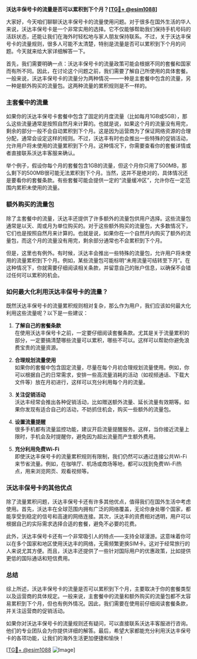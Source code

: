 **沃达丰保号卡的流量是否可以累积到下个月？[[TG💪+ @esim1088](https://t.me/s/esim1088)]**

大家好，今天咱们聊聊沃达丰保号卡的流量使用问题。对于很多在国外生活的华人来说，沃达丰保号卡是一个非常实用的选择。它不仅能够帮助我们保持手机号码的活跃状态，还能让我们在海外时轻松地与家人朋友保持联系。不过，关于沃达丰保号卡的流量规则，很多人可能不太清楚，特别是流量是否可以累积到下个月的问题。今天就来给大家详细解答一下。

首先，我们需要明确一点：沃达丰保号卡的流量政策可能会根据不同的套餐和国家而有所不同。因此，在讨论这个问题之前，我们需要了解自己所使用的具体套餐。一般来说，沃达丰保号卡的流量分为两种情况——一种是主套餐中包含的流量，另一种是额外购买的流量包。这两种流量的累积规则是不一样的。

### 主套餐中的流量

如果你的沃达丰保号卡套餐中包含了固定的月度流量（比如每月1GB或5GB），那么这些流量通常是按照自然月来计算的。也就是说，如果这个月的流量没有用完，剩余的部分一般不会自动累积到下个月。这是因为运营商为了保证网络资源的合理分配，通常会设定这样的规则。不过，沃达丰有时也会推出一些特殊的促销活动，允许用户将未使用的流量累积到下个月。这种情况下，你需要查看你的套餐详情或者直接联系沃达丰客服来确认。

举个例子，假设你每个月的套餐包含1GB的流量，但这个月你只用了500MB，那么剩下的500MB很可能无法累积到下个月。当然，这并不是绝对的，具体情况还是要看你的套餐条款。有些套餐可能会提供一定的“流量缓冲区”，允许你在一定范围内累积未使用的流量。

### 额外购买的流量包

除了主套餐中的流量，沃达丰还提供了许多额外的流量包供用户选择。这些流量包通常是以天、周或月为单位购买的。对于这些额外购买的流量包，大多数情况下，它们也是按照自然月来计算的。也就是说，如果你在一个自然月内购买了额外的流量包，而这个月的流量没有用完，剩余部分通常也不会累积到下个月。

但是，这里也有例外。有时候，沃达丰会推出一些特殊的流量包，允许用户将未使用的流量累积到下个月。例如，某些流量包可能标明“未用流量可结转至下月”。在这种情况下，你就需要仔细阅读相关条款，并留意自己的账户信息，以确保不会错过任何可以累积的机会。

### 如何最大化利用沃达丰保号卡的流量？

既然沃达丰保号卡的流量累积规则相对复杂，那么作为用户，我们应该如何最大化利用这些流量呢？以下是一些建议：

1. **了解自己的套餐条款**  
   在使用沃达丰保号卡之前，一定要仔细阅读套餐条款。尤其是关于流量累积的部分，一定要搞清楚哪些流量可以累积，哪些不可以。这样可以帮助你避免浪费宝贵的流量资源。

2. **合理规划流量使用**  
   如果你的套餐中包含固定流量，尽量在每个月初合理规划流量使用。例如，你可以根据自己的日常需求，安排一些高流量消耗的活动（如视频通话、下载大文件等）放在月初进行，这样可以充分利用每个月的流量。

3. **关注促销活动**  
   沃达丰经常会推出各种促销活动，比如赠送额外流量、延长流量有效期等。如果你发现有适合自己的活动，不妨抓住机会，购买一些额外的流量包。

4. **设置流量提醒**  
   很多手机都有流量监控功能，建议开启流量提醒服务。这样，当你接近流量上限时，手机会及时提醒你，避免因为超出流量而产生额外费用。

5. **充分利用免费Wi-Fi**  
   即使沃达丰保号卡的流量累积规则有限制，我们仍然可以通过连接公共Wi-Fi来节省流量。例如，在咖啡厅、机场或商场等地，都可以找到免费Wi-Fi热点，用来浏览网页、观看视频等。

### 沃达丰保号卡的其他优点

除了流量累积问题，沃达丰保号卡还有许多其他优点，值得我们在国外生活中考虑使用。首先，沃达丰在全球范围内拥有广泛的网络覆盖，无论你身处哪个国家，都能享受到稳定的信号和高速的网络连接。其次，沃达丰的资费相对透明，用户可以根据自己的实际需求选择合适的套餐，避免不必要的花费。

此外，沃达丰保号卡还有一个非常吸引人的特点——支持全球漫游。这意味着你可以在多个国家和地区使用沃达丰的网络，无需频繁更换SIM卡。这对于经常旅行的人来说尤其方便。而且，沃达丰还提供了一些针对国际用户的优惠政策，比如提供更低的国际通话和短信费用。

### 总结

综上所述，沃达丰保号卡的流量是否可以累积到下个月，主要取决于你的套餐类型以及运营商的具体规定。一般来说，主套餐中的流量和额外购买的流量包都不太容易累积到下个月，但也有例外情况。因此，我们需要在使用前仔细阅读套餐条款，并关注运营商的促销活动。

如果你对沃达丰保号卡的流量规则还有疑问，可以直接联系沃达丰客服进行咨询。他们的专业团队会为你提供详细的解答。最后，希望大家都能充分利用沃达丰保号卡的各项功能，让我们的海外生活更加便捷和愉快！

[[TG💪+ @esim1088](https://t.me/s/esim1088) ![Image](https://i.postimg.cc/4NQfJmqS/Snipaste-2025-05-13-00-14-12.png)]